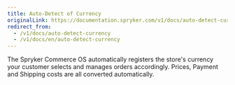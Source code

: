 ```yaml
---
title: Auto-Detect of Currency
originalLink: https://documentation.spryker.com/v1/docs/auto-detect-currency
redirect_from:
  - /v1/docs/auto-detect-currency
  - /v1/docs/en/auto-detect-currency
---
```


The Spryker Commerce OS automatically registers the store's currency your customer selects and manages orders accordingly. Prices, Payment and Shipping costs are all converted automatically.
